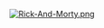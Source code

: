[![Rick-And-Morty.png](https://i.postimg.cc/HkwwCZRq/Rick-And-Morty.png)](https://rick-and-morty-kkfwhjkb5-zdc999.vercel.app/)
